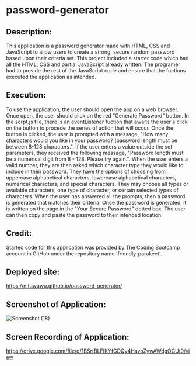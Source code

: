 # password-generator

## Description:

This application is a password generator made with HTML, CSS and JavaScript to allow users to create a strong, secure random password based upon their criteria set. This project included a starter code which had all the HTML, CSS and partial JavaScript already written. The programer had to provide the rest of the JavaScript code and ensure that the fuctions executed the application as intended. 

## Execution: 
 To use the application, the user should open the app on a web browser. Once open, the user should click on the red "Generate Password" button. In the scrpt.js file, there is an eventListener fuction that awaits the user's click on the button to procede the series of action that will occur. Once the button is clicked, the user is prompted with a message, "How many characters would you like in your password? (password length must be between 8-128 characters.". If the user enters a value outside the set parameters, they received the following message, "Password length must be a numerical digit from 8 - 128. Please try again.". When the user enters a valid number, they are then asked which character type they would like to include in their password. They have the options of choosing from uppercase alphabetical characters, lowercase alphabetical characters, numerical characters, and special characters. They may choose all types or available characters, one type of character, or certain selected types of characters. When the user has answered all the prompts, then a password is generated that matches their criteria. Once the password is generated, it is written on the page in the "Your Secure Password" dotted box. The user can then copy and paste the password to their intended location. 

 ## Credit:

Started code for this application was provided by The Coding Bootcamp account in GitHub under the repository name 'friendly-parakeet'. 

## Deployed site:
https://nittayawu.github.io/password-generator/

## Screenshot of Application:
![Screenshot (18)](https://user-images.githubusercontent.com/121972113/218501894-b9ef884c-a622-4581-8046-44ce6d28e755.png)


## Screen Recording of Application: 
https://drive.google.com/file/d/1BSrtBLFIKYfGDQy4HavoZywAWdgOGUt9/view
